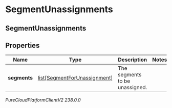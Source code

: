 # SegmentUnassignments

## SegmentUnassignments

## Properties

|Name | Type | Description | Notes|
|------------ | ------------- | ------------- | -------------|
| **segments** | [list[SegmentForUnassignment]](SegmentForUnassignment) | The segments to be unassigned. | |



_PureCloudPlatformClientV2 238.0.0_
